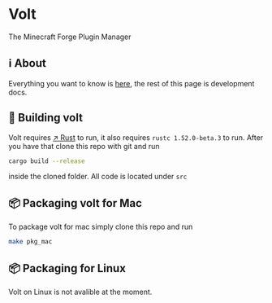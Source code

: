 # Volt
The Minecraft Forge Plugin Manager

## ℹ️ About
Everything you want to know is [here](https://interfiber.github.io/volt), the rest of this page is development docs.

## 👷 Building volt
Volt requires [↗️ Rust](https://rust-lang.org) to run, it also requires ```rustc 1.52.0-beta.3``` to run. After you have that clone this repo with git and run
```bash
cargo build --release
```
inside the cloned folder. All code is located under ```src```

## 📦 Packaging volt for Mac
To package volt for mac simply clone this repo and run
```bash
make pkg_mac
```

## 📦 Packaging for Linux
Volt on Linux is not avalible at the moment.